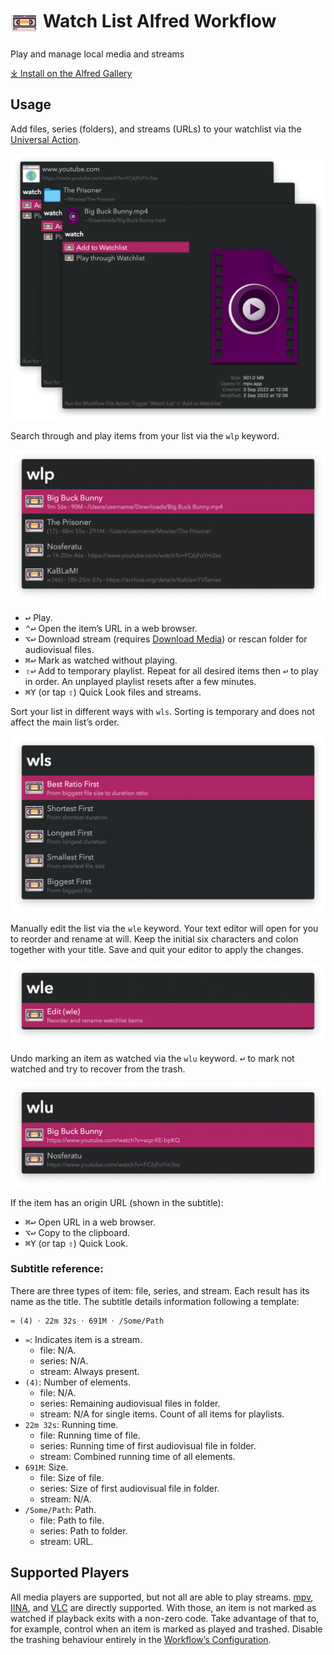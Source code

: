# <img src='Workflow/icon.png' width='45' align='center' alt='icon'> Watch List Alfred Workflow

Play and manage local media and streams

[⤓ Install on the Alfred Gallery](https://alfred.app/workflows/vitor/watch-list)

## Usage

Add files, series (folders), and streams (URLs) to your watchlist via the [Universal Action](https://www.alfredapp.com/help/features/universal-actions/).

![Universal action for adding to watchlist](Workflow/images/about/ua.png)

Search through and play items from your list via the `wlp` keyword.

![Showing items to play](Workflow/images/about/wlp.png)

* <kbd>↩&#xFE0E;</kbd> Play.
* <kbd>⌃</kbd><kbd>↩&#xFE0E;</kbd> Open the item’s URL in a web browser.
* <kbd>⌥</kbd><kbd>↩&#xFE0E;</kbd> Download stream (requires [Download Media](https://alfred.app/workflows/vitor/download-media/)) or rescan folder for audiovisual files.
* <kbd>⌘</kbd><kbd>↩&#xFE0E;</kbd> Mark as watched without playing.
* <kbd>⇧</kbd><kbd>↩&#xFE0E;</kbd> Add to temporary playlist. Repeat for all desired items then <kbd>↩&#xFE0E;</kbd> to play in order. An unplayed playlist resets after a few minutes.
* <kbd>⌘</kbd><kbd>Y</kbd> (or tap <kbd>⇧</kbd>) Quick Look files and streams.

Sort your list in different ways with `wls`. Sorting is temporary and does not affect the main list’s order.

![Showing sort options](Workflow/images/about/wls.png)

Manually edit the list via the `wle` keyword. Your text editor will open for you to reorder and rename at will. Keep the initial six characters and colon together with your title. Save and quit your editor to apply the changes.

![Edit list](Workflow/images/about/wle.png)

Undo marking an item as watched via the `wlu` keyword. <kbd>↩&#xFE0E;</kbd> to mark not watched and try to recover from the trash.

![Showing watched items](Workflow/images/about/wlu.png)

If the item has an origin URL (shown in the subtitle):

* <kbd>⌘</kbd><kbd>↩&#xFE0E;</kbd> Open URL in a web browser.
* <kbd>⌥</kbd><kbd>↩&#xFE0E;</kbd> Copy to the clipboard.
* <kbd>⌘</kbd><kbd>Y</kbd> (or tap <kbd>⇧</kbd>) Quick Look.

### Subtitle reference:

There are three types of item: file, series, and stream. Each result has its name as the title. The subtitle details information following a template:

```
≈ (4) 𐄁 22m 32s 𐄁 691M 𐄁 /Some/Path
```

* `≈`: Indicates item is a stream.
    * file: N/A.
    * series: N/A.
    * stream: Always present.
* `(4)`: Number of elements.
    * file: N/A.
    * series: Remaining audiovisual files in folder.
    * stream: N/A for single items. Count of all items for playlists.
* `22m 32s`: Running time.
    * file: Running time of file.
    * series: Running time of first audiovisual file in folder.
    * stream: Combined running time of all elements.
* `691M`: Size.
    * file: Size of file.
    * series: Size of first audiovisual file in folder.
    * stream: N/A.
* `/Some/Path`: Path.
    * file: Path to file.
    * series: Path to folder.
    * stream: URL.

## Supported Players

All media players are supported, but not all are able to play streams. [mpv](http://mpv.io/), [IINA](https://lhc70000.github.io/iina/), and [VLC](http://www.videolan.org/vlc/index.html) are directly supported. With those, an item is not marked as watched if playback exits with a non-zero code. Take advantage of that to, for example, control when an item is marked as played and trashed. Disable the trashing behaviour entirely in the [Workflow’s Configuration](https://www.alfredapp.com/help/workflows/user-configuration/).
